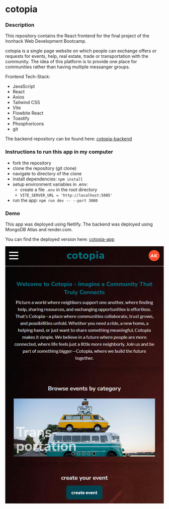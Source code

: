 # cotopia

### Description

This repository contains the React frontend for the final project of the Ironhack Web Development Bootcamp.

cotopia is a single page website on which people can exchange offers or requests for events, help, real estate, trade or transportation with the community. The idea of this platform is to provide one place for communities rather than having multiple messanger groups.

Frontend Tech-Stack:

- JavaScript
- React
- Axios
- Tailwind CSS
- Vite
- Flowbite React
- Toastify
- Phosphoricons
- git

The backend repository can be found here: [cotopia-backend](https://github.com/andrekaltenbach/cotopia-backend)

### Instructions to run this app in my computer

- fork the repository
- clone the repository (git clone)
- navigate to directory of the clone
- install dependencies: `npm install`
- setup environment variables in .env:
  - create a file `.env` in the root directory
  - `VITE_SERVER_URL = 'http://localhost:5005'`
- run the app: `npm run dev -- --port 3000`

### Demo

This app was deployed using Netlify. The backend was deployed using MongoDB Atlas and render.com.

You can find the deployed version here: [cotopia-app](https://cotopia-app.netlify.app/)

![cotopia-app](image.png)
